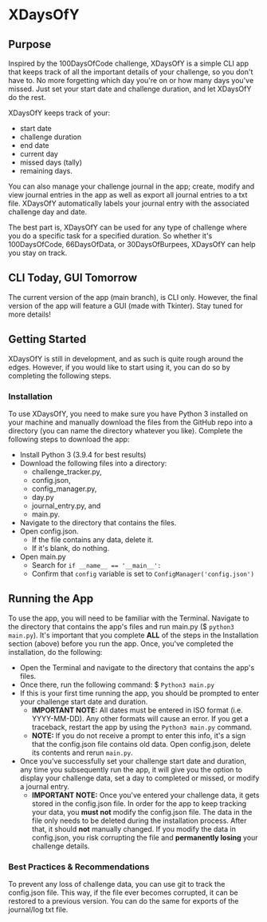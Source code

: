 # XDaysOfY
## Purpose
Inspired by the 100DaysOfCode challenge, XDaysOfY is a simple CLI app that keeps track of all the important details of your challenge, so you don't have to. No more forgetting which day you're on or how many days you've missed. Just set your start date and challenge duration, and let XDaysOfY do the rest.

XDaysOfY keeps track of your:
- start date
- challenge duration
- end date
- current day
- missed days (tally)
- remaining days.

You can also manage your challenge journal in the app; create, modify and view journal entries in the app as well as export all journal entries to a txt file. XDaysOfY automatically labels your journal entry with the associated challenge day and date.

The best part is, XDaysOfY can be used for any type of challenge where you do a specific task for a specified duration. So whether it's 100DaysOfCode, 66DaysOfData, or 30DaysOfBurpees, XDaysOfY can help you stay on track.

## CLI Today, GUI Tomorrow
The current version of the app (main branch), is CLI only. However, the final version of the app will feature a GUI (made with Tkinter). Stay tuned for more details!

## Getting Started
XDaysOfY is still in development, and as such is quite rough around the edges. However, if you would like to start using it, you can do so by completing the following steps.

### Installation
To use XDaysOfY, you need to make sure you have Python 3 installed on your machine and manually download the files from the GitHub repo into a directory (you can name the directory whatever you like). Complete the following steps to download the app:
- Install Python 3 (3.9.4 for best results)
- Download the following files into a directory: 
  - challenge_tracker.py, 
  - config.json, 
  - config_manager.py,
  - day.py
  - journal_entry.py, and
  - main.py.
- Navigate to the directory that contains the files.
- Open config.json.
  - If the file contains any data, delete it.
  - If it's blank, do nothing.
- Open main.py
  - Search for `if __name__ == '__main__':`
  - Confirm that `config` variable is set to `ConfigManager('config.json')`

## Running the App
To use the app, you will need to be familiar with the Terminal. Navigate to the directory that contains the app's files and run main.py ($ `python3 main.py`). It's important that you complete **ALL** of the steps in the Installation section (above) before you run the app. Once, you've completed the installation, do the following:
- Open the Terminal and navigate to the directory that contains the app's files.
- Once there, run the following command: $ `Python3 main.py`
- If this is your first time running the app, you should be prompted to enter your challenge start date and duration.
  - **IMPORTANT NOTE:** All dates must be entered in ISO format (i.e. YYYY-MM-DD). Any other formats will cause an error. If you get a traceback, restart the app by using the `Python3 main.py` command.
  - **NOTE:** If you do not receive a prompt to enter this info, it's a sign that the config.json file contains old data. Open config.json, delete its contents and rerun `main.py`.
- Once you've successfully set your challenge start date and duration, any time you subsequently run the app, it will give you the option to display your challenge data, set a day to completed or missed, or modify a journal entry.
  - **IMPORTANT NOTE:** Once you've entered your challenge data, it gets stored in the config.json file. In order for the app to keep tracking your data, you **must not** modify the config.json file. The data in the file only needs to be deleted during the installation process. After that, it should **not** manually changed. If you modify the data in config.json, you risk corrupting the file and **permanently losing** your challenge details.

### Best Practices & Recommendations
To prevent any loss of challenge data, you can use git to track the config.json file. This way, if the file ever becomes corrupted, it can be restored to a previous version. You can do the same for exports of the journal/log txt file.